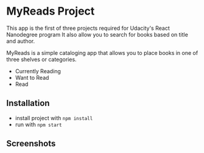 # MyReads Project

 This app is the first of three projects required for  Udacity's React Nanodegree program 
 It also allow you to search for books based on title and author.

MyReads is a simple cataloging app that allows you to place books in one of three shelves or categories.

- Currently Reading
- Want to Read
- Read


## Installation

* install project with `npm install`
* run with `npm start`

## Screenshots

